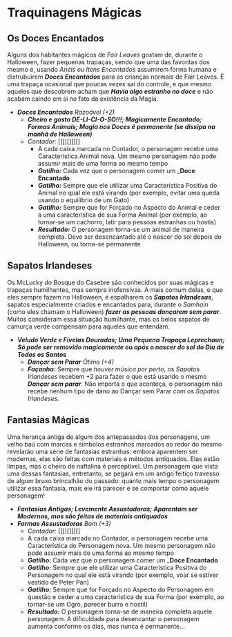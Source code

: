 # Traquinagens Mágicas

## Os Doces Encantados

Alguns dos habitantes mágicos de _Fair Leaves_ gostam de, durante o Halloween, fazer pequenas trapaças, sendo que uma das favoritas dos mesmo é, usando _Anéis ou Itens Encantados_ assumirem forma humana e distrubuírem ___Doces Encantados___ para as crianças normais de Fair Leaves. É uma trapaça ocasional que poucas vezes sai do controle, e que mesmo aqueles que descobrem acham que ___Havia algo estranho no doce___ e não acabam caindo em si no fato da existência da Magia. 

+ *__Doces Encantados__ Razoável (+2)*
  + ___Cheiro e gosto DE-LI-CI-O-SO!!!; Magicamente Encantado; Formas Animais; Magia nos Doces é permanente (se dissipa na manhã de Halloween)___
  + _Contador:_ [][][][][]
    + A cada caixa marcada no Contador, o personagem recebe uma Característica Animal nova. Um mesmo personagem não pode assumir mais de uma forma ao mesmo tempo
    + ___Gatilho:___ Cada vez que o personagem comer um ___Doce Encantado__
    + ___Gatilho:___ Sempre que ele utilizar uma Característica Positiva do Animal no qual ele está virando (por exemplo, evitar uma queda usando o equilíbrio de um Gato)
    + ___Gatilho:___ Sempre que for Forçado no Aspecto do Animal e ceder a uma característica de sua Forma Animal (por exemplo, ao tornar-se um cachorro, latir para pessoas estranhas ou hostis)
    + ___Resultado:___ O personagem torna-se um animal de maneira completa. Deve ser desencantado até o nascer do sol depois do Halloween, ou torna-se permanente
    
## Sapatos Irlandeses

Os McLucky do Bosque do Casebre são conhecidos por suas mágicas e trapaças humilhantes, mas sempre inofensivas. A mais comum delas, e que eles sempre fazem no Halloween, é espalharem os ___Sapatos Irlandesas___, sapatos especialmente criados e encantados para, durante o _Samhain_ (como eles chamam o Halloween) ___fazer as pessoas dançarem sem parar___. Muitos consideram essa situação humilhante, mas os belos sapatos de camurça verde compensam para aqueles que entendam.

+ __*Veludo Verde e Fivelas Douradas; Uma Pequena Trapaça Leprechaun; Só pode ser removido magicamente* ou *após o nascer do sol do Dia de Todos os Santos*__
  + *__Dançar sem Parar__ Ótimo (+4)*
  + ***Façanha:*** Sempre que _houver música por perto_, os _Sapatos Irlandeses_ recebem +2 para fazer o que está usando o mesmo ___Dançar sem parar___. Não importa o que aconteça, o personagem não recebe nenhum tipo de dano ao Dançar sem Parar com os _Sapatos Irlandeses_.
  
## Fantasias Mágicas

Uma herança antiga de algum dos antepassados dos personagens, um velho baú com marcas e símbolos estranhos marcados ao redor do mesmo revelarão uma série de fantasias estranhas: embora aparentem ser modernas, elas são feitas com materiais e métodos antiquados. Elas estão limpas, mas o cheiro de naftalina é perceptível. Um personagem que vista uma dessas fantasias, entretanto, se pegará em um antigo feitiço travesso de algum bruxo brincalhão do passado: quanto mais tempo o personagem utilizar essa fantasia, mais ele irá parecer e se comportar como aquele personagem!

+ ***Fantasias Antigas; Levemente Assustadoras; Aparentam ser Modernas, mas são feitas de materiais antiquados***
 + *__Formas Assustadoras__ Bom (+3)*
   + _Contador:_ [][][][][]
    + A cada caixa marcada no Contador, o personagem recebe uma Característica do Personagem nova. Um mesmo personagem não pode assumir mais de uma forma ao mesmo tempo
    + ___Gatilho:___ Cada vez que o personagem comer um ___Doce Encantado__
    + ___Gatilho:___ Sempre que ele utilizar uma Característica Positiva do Personagem no qual ele está virando (por exemplo, voar se estiver vestido de Peter Pan)
    + ___Gatilho:___ Sempre que for Forçado no Aspecto do Personagem em questão e ceder a uma característica de sua Forma (por exemplo, ao tornar-se um Ogro, parecer burro e hostil)
    + ___Resultado:___ O personagem torna-se de maneira completa aquele personagem. A dificuldade para desencantar o personagem aumenta conforme os dias, mas nunca é permanente...
